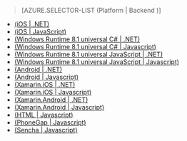 > [AZURE.SELECTOR-LIST (Platform | Backend )]
- [(iOS | .NET)](/zh-cn/documentation/articles/mobile-services-dotnet-backend-ios-get-started/)
- [(iOS | JavaScript)](/zh-cn/documentation/articles/mobile-services-ios-get-started/)
- [(Windows Runtime 8.1 universal C# | .NET)](/zh-cn/documentation/articles/mobile-services-dotnet-backend-windows-store-dotnet-get-started/)
- [(Windows Runtime 8.1 universal C# | Javascript)](/zh-cn/documentation/articles/mobile-services-javascript-backend-windows-store-dotnet-get-started/)
- [(Windows Runtime 8.1 universal JavaScript | .NET)](/zh-cn/documentation/articles/mobile-services-dotnet-backend-windows-store-javascript-get-started/)
- [(Windows Runtime 8.1 universal JavaScript | Javascript)](/zh-cn/documentation/articles/mobile-services-javascript-backend-windows-store-javascript-get-started/)
- [(Android | .NET)](/zh-cn/documentation/articles/mobile-services-dotnet-backend-xamarin-ios-get-started/)
- [(Android | Javascript)](/zh-cn/documentation/articles/partner-xamarin-mobile-services-ios-get-started/)
- [(Xamarin.iOS | .NET)](/zh-cn/documentation/articles/mobile-services-dotnet-backend-xamarin-android-get-started/)
- [(Xamarin.iOS | Javascript)](/zh-cn/documentation/articles/partner-xamarin-mobile-services-android-get-started/)
- [(Xamarin.Android | .NET)](/zh-cn/documentation/articles/mobile-services-dotnet-backend-android-get-started/)
- [(Xamarin.Android | Javascript)](/zh-cn/documentation/articles/mobile-services-android-get-started/)
- [(HTML | Javascript)](/zh-cn/documentation/articles/mobile-services-html-get-started/)
- [(PhoneGap | Javascript)](/zh-cn/documentation/articles/mobile-services-javascript-backend-phonegap-get-started/)
- [(Sencha | Javascript)](/zh-cn/documentation/articles/partner-sencha-mobile-services-get-started/)

<!---HONumber=71-->